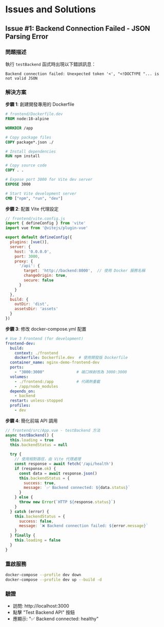 # Issues and Solutions

## Issue #1: Backend Connection Failed - JSON Parsing Error

### 問題描述
執行 `testBackend` 函式時出現以下錯誤訊息：
```
Backend connection failed: Unexpected token '<', "<!DOCTYPE "... is not valid JSON
```

### 解決方案

**步驟 1**: 創建開發專用的 Dockerfile
```dockerfile
# frontend/Dockerfile.dev
FROM node:18-alpine

WORKDIR /app

# Copy package files
COPY package*.json ./

# Install dependencies
RUN npm install

# Copy source code
COPY . .

# Expose port 3000 for Vite dev server
EXPOSE 3000

# Start Vite development server
CMD ["npm", "run", "dev"]
```

**步驟 2**: 配置 Vite 代理設定
```javascript
// frontend/vite.config.js
import { defineConfig } from 'vite'
import vue from '@vitejs/plugin-vue'

export default defineConfig({
  plugins: [vue()],
  server: {
    host: '0.0.0.0',
    port: 3000,
    proxy: {
      '/api': {
        target: 'http://backend:8000',  // 使用 Docker 服務名稱
        changeOrigin: true,
        secure: false
      }
    }
  },
  build: {
    outDir: 'dist',
    assetsDir: 'assets'
  }
})
```

**步驟 3**: 修改 docker-compose.yml 配置
```yaml
# Vue 3 Frontend (for development)
frontend-dev:
  build:
    context: ./frontend
    dockerfile: Dockerfile.dev  # 使用開發版 Dockerfile
  container_name: nginx-demo-frontend-dev
  ports:
    - "3000:3000"              # 端口映射改為 3000:3000
  volumes:
    - ./frontend:/app          # 代碼熱重載
    - /app/node_modules
  depends_on:
    - backend
  restart: unless-stopped
  profiles:
    - dev
```

**步驟 4**: 簡化前端 API 調用
```javascript
// frontend/src/App.vue - testBackend 方法
async testBackend() {
  this.loading = true
  this.backendStatus = null
  
  try {
    // 使用相對路徑，由 Vite 代理處理
    const response = await fetch('/api/health')
    if (response.ok) {
      const data = await response.json()
      this.backendStatus = {
        success: true,
        message: `✅ Backend connected: ${data.status}`
      }
    } else {
      throw new Error(`HTTP ${response.status}`)
    }
  } catch (error) {
    this.backendStatus = {
      success: false,
      message: `❌ Backend connection failed: ${error.message}`
    }
  } finally {
    this.loading = false
  }
}
```

### 重啟服務
```bash
docker-compose --profile dev down
docker-compose --profile dev up --build -d
```

### 驗證
- 訪問: http://localhost:3000
- 點擊 "Test Backend API" 按鈕
- 應顯示: "✅ Backend connected: healthy"